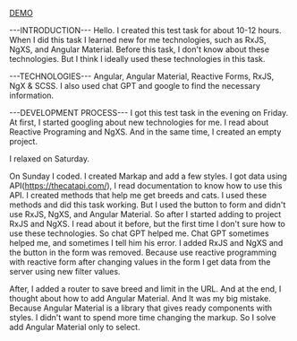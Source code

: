 [DEMO](https://m1k1ta.github.io/angular_search-cats-with-filters/)

---INTRODUCTION---
Hello. I created this test task for about 10-12 hours. When I did this task I learned new for me technologies, such as RxJS, NgXS, and Angular Material. Before this task, I don't know about these technologies. But I think I ideally used these technologies in this task. 

---TECHNOLOGIES---
Angular, Angular Material, Reactive Forms, RxJS, NgX & SCSS.
I also used chat GPT and google to find the necessary information.

---DEVELOPMENT PROCESS---
I got this test task in the evening on Friday. At first, I started googling about new technologies for me. I read about Reactive Programing and NgXS. And in the same time, I created an empty project.

I relaxed on Saturday.

On Sunday I coded. I created Markap and add a few styles. I got data using API(https://thecatapi.com/), I read documentation to know how to use this API. I created methods that help me get breeds and cats. I used these methods and did this task working. But I used the button to form and didn't use RxJS, NgXS, and Angular Material. So after I started adding to project RxJS and NgXS. I read about it before, but the first time I don't sure how to use these technologies. So chat GPT helped me. Chat GPT sometimes helped me, and sometimes I tell him his error. I added RxJS and NgXS and the button in the form was removed. Because use reactive programming with reactive form after changing values in the form I get data from the server using new filter values.

After, I added a router to save breed and limit in the URL.
And at the end, I thought about how to add Angular Material. And It was my big mistake. Because Angular Material is a library that gives ready components with styles. I didn't want to spend more time changing the markup. So I solve add Angular Material only to select. 
